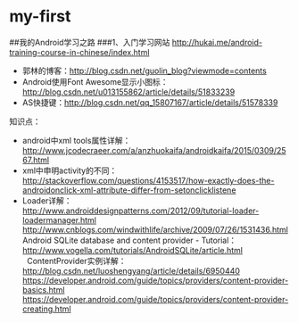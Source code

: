 # my-first
##我的Android学习之路
###1、入门学习网站
http://hukai.me/android-training-course-in-chinese/index.html  
- 郭林的博客：http://blog.csdn.net/guolin_blog?viewmode=contents  
- Android使用Font Awesome显示小图标：http://blog.csdn.net/u013155862/article/details/51833239  
- AS快捷键：http://blog.csdn.net/qq_15807167/article/details/51578339  


知识点：
- android中xml tools属性详解：  
    http://www.jcodecraeer.com/a/anzhuokaifa/androidkaifa/2015/0309/2567.html
- xml中申明activity的不同：  
    http://stackoverflow.com/questions/4153517/how-exactly-does-the-androidonclick-xml-attribute-differ-from-setonclicklistene
- Loader详解：  
    http://www.androiddesignpatterns.com/2012/09/tutorial-loader-loadermanager.html  
    http://www.cnblogs.com/windwithlife/archive/2009/07/26/1531436.html  
    Android SQLite database and content provider - Tutorial：http://www.vogella.com/tutorials/AndroidSQLite/article.html  
    ContentProvider实例详解：http://blog.csdn.net/luoshengyang/article/details/6950440  
    https://developer.android.com/guide/topics/providers/content-provider-basics.html  
    https://developer.android.com/guide/topics/providers/content-provider-creating.html  
